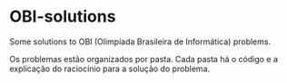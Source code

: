 # OBI-solutions
Some solutions to OBI (Olimpíada Brasileira de Informática) problems.

Os problemas estão organizados por pasta.
Cada pasta há o código e a explicação do raciocínio para a solução do problema.
